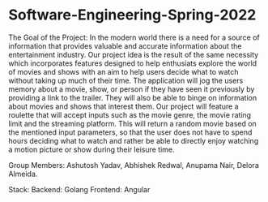 # Software-Engineering-Spring-2022

The Goal of the Project: 
In the modern world there is a need for a source of information that provides valuable and accurate information about the entertainment industry. Our project idea is the result of the same necessity which incorporates features designed to help enthusiats explore the world of movies and shows with an aim to help users decide what to watch without taking up much of their time. The application will jog the users memory about a movie, show, or person if they have seen it previously by providing a link to the trailer. They will also be able to binge on information about movies and shows that interest them. Our project will feature a roulette that will accept inputs such as the movie genre, the movie rating limit and the streaming platform. This will return a random movie based on the mentioned input parameters, so that the user does not have to spend hours deciding what to watch and rather be able to directly enjoy watching a motion picture or show during their leisure time.

Group Members: 
Ashutosh Yadav,
Abhishek Redwal,
Anupama Nair,
Delora Almeida.


Stack:
Backend: Golang
Frontend: Angular
